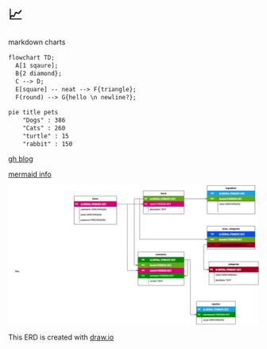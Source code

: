 # 📈
markdown charts

```mermaid
flowchart TD;
  A[1 sqaure];
  B{2 diamond};
  C --> D;
  E[square] -- neat --> F{triangle};
  F(round) --> G{hello \n newline?};
```

```mermaid
pie title pets
    "Dogs" : 386
    "Cats" : 260
    "turtle" : 15
    "rabbit" : 150
```

[gh blog](https://github.blog/2022-02-14-include-diagrams-markdown-files-mermaid/)

[mermaid info](https://github.com/mermaid-js/mermaid#readme)

![ERD](./erd.drawio.png)

This ERD is created with [draw.io](https://app.diagrams.net)


